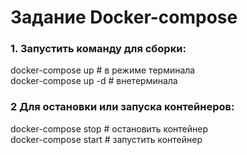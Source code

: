 # Задание Docker-compose
  
### 1. Запустить команду для сборки:  
docker-compose up     # в режиме терминала  
docker-compose up -d  # внетерминала
  
### 2 Для остановки или запуска контейнеров:   
docker-compose stop  # остановить контейнер  
docker-compose start # запустить контейнер
